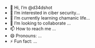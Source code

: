 - 👋 Hi, I’m @d34dshot
- 👀 I’m interested in ciber security...
- 🌱 I’m currently learning chamanic life...
- 💞️ I’m looking to collaborate  ...
- 📫 How to reach me ...
- 😄 Pronouns: ...
- ⚡ Fun fact: ...

<!---
d34dshot/d34dshot is a ✨ special ✨ repository because its `README.md` (this file) appears on your GitHub profile.
You can click the Preview link to take a look at your changes.
--->

